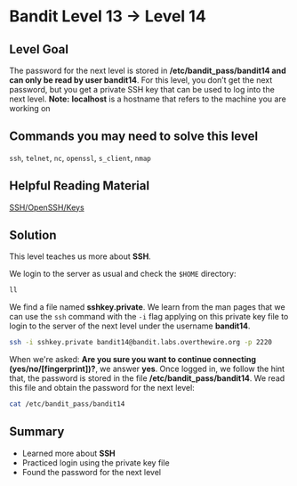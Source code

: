 # Bandit Level 13 → Level 14
## Level Goal
The password for the next level is stored in **/etc/bandit_pass/bandit14 and can only be read by user bandit14**. For this level, you don’t get the next password, but you get a private SSH key that can be used to log into the next level. **Note:** **localhost** is a hostname that refers to the machine you are working on

## Commands you may need to solve this level
`ssh`, `telnet`, `nc`, `openssl`, `s_client`, `nmap`

## Helpful Reading Material
[SSH/OpenSSH/Keys](https://help.ubuntu.com/community/SSH/OpenSSH/Keys)

## Solution
This level teaches us more about **SSH**.

We login to the server as usual and check the `$HOME` directory:
```bash
ll
```
We find a file named **sshkey.private**.
We learn from the man pages that we can use the `ssh` command with the `-i` flag applying on this private key file to login to the server of the next level under the username **bandit14**.
```bash
ssh -i sshkey.private bandit14@bandit.labs.overthewire.org -p 2220
```
When we're asked: **Are you sure you want to continue connecting (yes/no/[fingerprint])?**, we answer **yes**.
Once logged in, we follow the hint that, the password is stored in the file **/etc/bandit_pass/bandit14**.
We read this file and obtain the password for the next level:
```bash
cat /etc/bandit_pass/bandit14
```

## Summary
- Learned more about **SSH**
- Practiced login using the private key file
- Found the password for the next level
